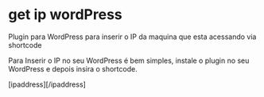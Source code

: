 # get ip wordPress

Plugin para WordPress para inserir o IP da maquina que esta acessando via shortcode

Para Inserir o IP no seu WordPress é bem simples, instale o plugin no seu WordPress e depois insira o shortcode.

[ipaddress][/ipaddress]
